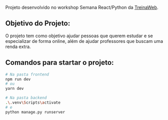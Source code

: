 Projeto desenvolvido no workshop Semana React/Python da [TreinaWeb](https://www.treinaweb.com.br).

## Objetivo do Projeto:
O projeto tem como objetivo ajudar pessoas que querem estudar e se especializar de forma online, além de ajudar professores que buscam uma renda extra.

## Comandos para startar o projeto:
```bash
# Na pasta frontend
npm run dev
# ou
yarn dev

# Na pasta backend
.\.venv\Scripts\activate
# e
python manage.py runserver
```